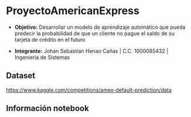 # ProyectoAmericanExpress
+ **Objetivo:** Desarrollar un modelo de aprendizaje automático que pueda predecir la probabilidad de que un cliente no pague el saldo de su tarjeta de crédito en el futuro

+ **Integrante:** Johan Sebastian Henao Cañas | C.C. 1000085432 | Ingenieria de Sistemas

## Dataset
https://www.kaggle.com/competitions/amex-default-prediction/data

## Información notebook

